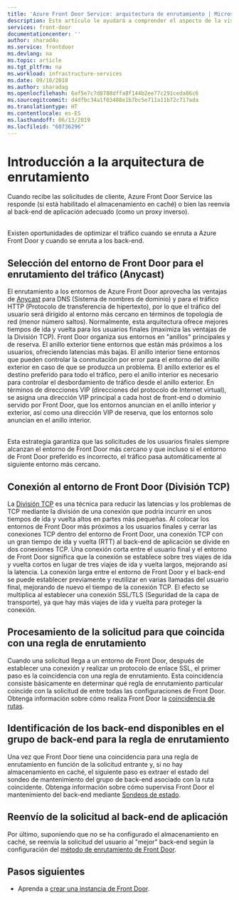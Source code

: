 ```yaml
---
title: 'Azure Front Door Service: arquitectura de enrutamiento | Microsoft Docs'
description: Este artículo le ayudará a comprender el aspecto de la visión general de la arquitectura de Front Door.
services: front-door
documentationcenter: ''
author: sharad4u
ms.service: frontdoor
ms.devlang: na
ms.topic: article
ms.tgt_pltfrm: na
ms.workload: infrastructure-services
ms.date: 09/10/2018
ms.author: sharadag
ms.openlocfilehash: 6af5e7c7d8788dffa8f144b2ee77c291ceda86c6
ms.sourcegitcommit: d4dfbc34a1f03488e1b7bc5e711a11b72c717ada
ms.translationtype: HT
ms.contentlocale: es-ES
ms.lasthandoff: 06/13/2019
ms.locfileid: "60736296"
---
```

# <a name="routing-architecture-overview"></a>Introducción a la arquitectura de enrutamiento

Cuando recibe las solicitudes de cliente, Azure Front Door Service las responde (si está habilitado el almacenamiento en caché) o bien las reenvía al back-end de aplicación adecuado (como un proxy inverso).

</br>Existen oportunidades de optimizar el tráfico cuando se enruta a Azure Front Door y cuando se enruta a los back-end.

## <a name = "anycast"></a>Selección del entorno de Front Door para el enrutamiento del tráfico (Anycast)

El enrutamiento a los entornos de Azure Front Door aprovecha las ventajas de [Anycast](https://en.wikipedia.org/wiki/Anycast) para DNS (Sistema de nombres de dominio) y para el tráfico HTTP (Protocolo de transferencia de hipertexto), por lo que el tráfico del usuario será dirigido al entorno más cercano en términos de topología de red (menor número saltos). Normalmente, esta arquitectura ofrece mejores tiempos de ida y vuelta para los usuarios finales (maximiza las ventajas de la División TCP). Front Door organiza sus entornos en "anillos" principales y de reserva.  El anillo exterior tiene entornos que están más próximos a los usuarios, ofreciendo latencias más bajas.  El anillo interior tiene entornos que pueden controlar la conmutación por error para el entorno del anillo exterior en caso de que se produzca un problema. El anillo exterior es el destino preferido para todo el tráfico, pero el anillo interior es necesario para controlar el desbordamiento de tráfico desde el anillo exterior. En términos de direcciones VIP (direcciones del protocolo de Internet virtual), se asigna una dirección VIP principal a cada host de front-end o dominio servido por Front Door, que los entornos anuncian en el anillo interior y exterior, así como una dirección VIP de reserva, que los entornos solo anuncian en el anillo interior. 

</br>Esta estrategia garantiza que las solicitudes de los usuarios finales siempre alcanzan el entorno de Front Door más cercano y que incluso si el entorno de Front Door preferido es incorrecto, el tráfico pasa automáticamente al siguiente entorno más cercano.

## <a name = "splittcp"></a>Conexión al entorno de Front Door (División TCP)

La [División TCP](https://en.wikipedia.org/wiki/Performance-enhancing_proxy) es una técnica para reducir las latencias y los problemas de TCP mediante la división de una conexión que podría incurrir en unos tiempos de ida y vuelta altos en partes más pequeñas.  Al colocar los entornos de Front Door más próximos a los usuarios finales y cerrar las conexiones TCP dentro del entorno de Front Door, una conexión TCP con un gran tiempo de ida y vuelta (RTT) al back-end de aplicación se divide en dos conexiones TCP. Una conexión corta entre el usuario final y el entorno de Front Door significa que la conexión se establece sobre tres viajes de ida y vuelta cortos en lugar de tres viajes de ida y vuelta largos, mejorando así la latencia.  La conexión larga entre el entorno de Front Door y el back-end se puede establecer previamente y reutilizar en varias llamadas del usuario final, mejorando de nuevo el tiempo de la conexión TCP.  El efecto se multiplica al establecer una conexión SSL/TLS (Seguridad de la capa de transporte), ya que hay más viajes de ida y vuelta para proteger la conexión.

## <a name="processing-request-to-match-a-routing-rule"></a>Procesamiento de la solicitud para que coincida con una regla de enrutamiento
Cuando una solicitud llega a un entorno de Front Door, después de establecer una conexión y realizar un protocolo de enlace SSL, el primer paso es la coincidencia con una regla de enrutamiento. Esta coincidencia consiste básicamente en determinar qué regla de enrutamiento particular coincide con la solicitud de entre todas las configuraciones de Front Door. Obtenga información sobre cómo realiza Front Door la [coincidencia de rutas](front-door-route-matching.md).

## <a name="identifying-available-backends-in-the-backend-pool-for-the-routing-rule"></a>Identificación de los back-end disponibles en el grupo de back-end para la regla de enrutamiento
Una vez que Front Door tiene una coincidencia para una regla de enrutamiento en función de la solicitud entrante y, si no hay almacenamiento en caché, el siguiente paso es extraer el estado del sondeo de mantenimiento del grupo de back-end asociado con la ruta coincidente. Obtenga información sobre cómo supervisa Front Door el mantenimiento del back-end mediante [Sondeos de estado](front-door-health-probes.md).

## <a name="forwarding-the-request-to-your-application-backend"></a>Reenvío de la solicitud al back-end de aplicación
Por último, suponiendo que no se ha configurado el almacenamiento en caché, se reenvía la solicitud del usuario al "mejor" back-end según la configuración del [método de enrutamiento de Front Door](front-door-routing-methods.md).

## <a name="next-steps"></a>Pasos siguientes

- Aprenda a [crear una instancia de Front Door](quickstart-create-front-door.md).
